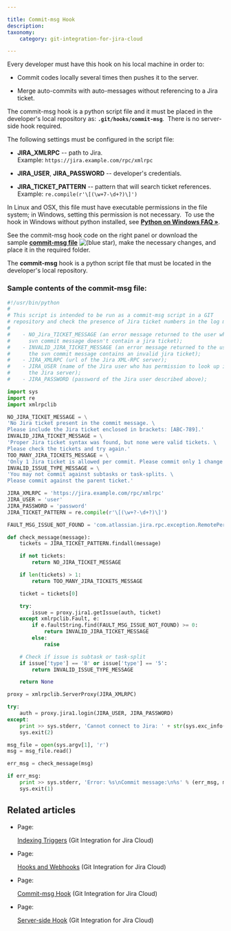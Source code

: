 ```yaml
---

title: Commit-msg Hook
description:
taxonomy:
    category: git-integration-for-jira-cloud

---
```

Every developer must have this hook on his local machine in order to:

*   Commit codes locally several times then pushes it to the server.

*   Merge auto-commits with auto-messages without referencing to a Jira ticket.


The commit-msg hook is a python script file and it must be placed in the developer's local repository as: **`.git/hooks/commit-msg`**.  There is no server-side hook required.

The following settings must be configured in the script file:

*   **JIRA\_XMLRPC** -- path to Jira.
    Example: `https://jira.example.com/rpc/xmlrpc`


*   **JIRA\_USER**, **JIRA\_PASSWORD** -- developer's credentials.

*   **JIRA\_TICKET\_PATTERN** -- pattern that will search ticket references.
    Example: `re.compile(r'\[(\w+7-\d+?)\]')`


In Linux and OSX, this file must have executable permissions in the file system; in Windows, setting this permission is not necessary.  To use the hook in Windows without python installed, see [**Python on Windows FAQ »**](https://docs.python.org/2/faq/windows.html#how-do-i-make-an-executable-from-a-python-script).

See the commit-msg hook code on the right panel or download the sample [**commit-msg file**](https://bigbrassband.com/files/commit-msg.zip) ![(blue star)](/wiki/s/-1639011364/6452/8b4898d3c114827e64ec143b4fa79bb76a6cfa5b/_/images/icons/emoticons/star_blue.png), make the necessary changes, and place it in the required folder.

The **commit-msg** hook is a python script file that must be located in the developer's local repository.

### **Sample contents of the commit-msg file:**

```py
#!/usr/bin/python
#
# This script is intended to be run as a commit-msg script in a GIT
# repository and check the presence of Jira ticket numbers in the log messages.
#
#    - NO_Jira_TICKET_MESSAGE (an error message returned to the user when the
#      svn commit message doesn't contain a jira ticket);
#    - INVALID_JIRA_TICKET_MESSAGE (an error message returned to the user when
#      the svn commit message contains an invalid jira ticket);
#    - JIRA_XMLRPC (url of the Jira XML-RPC server);
#    - JIRA_USER (name of the Jira user who has permission to look up issues in
#      the Jira server);
#    - JIRA_PASSWORD (password of the Jira user described above);

import sys
import re
import xmlrpclib

NO_JIRA_TICKET_MESSAGE = \
'No Jira ticket present in the commit message. \
Please include the Jira ticket enclosed in brackets: [ABC-789].'
INVALID_JIRA_TICKET_MESSAGE = \
'Proper Jira ticket syntax was found, but none were valid tickets. \
Please check the tickets and try again.'
TOO_MANY_JIRA_TICKETS_MESSAGE = \
'Only 1 Jira ticket is allowed per commit. Please commit only 1 change at a time.'
INVALID_ISSUE_TYPE_MESSAGE = \
'You may not commit against subtasks or task-splits. \
Please commit against the parent ticket.'

JIRA_XMLRPC = 'https://jira.example.com/rpc/xmlrpc'
JIRA_USER = 'user'
JIRA_PASSWORD = 'password'
JIRA_TICKET_PATTERN = re.compile(r'\[(\w+?-\d+?)\]')

FAULT_MSG_ISSUE_NOT_FOUND = 'com.atlassian.jira.rpc.exception.RemotePermissionException'

def check_message(message):
    tickets = JIRA_TICKET_PATTERN.findall(message)

    if not tickets:
        return NO_JIRA_TICKET_MESSAGE

    if len(tickets) > 1:
        return TOO_MANY_JIRA_TICKETS_MESSAGE

    ticket = tickets[0]

    try:
        issue = proxy.jira1.getIssue(auth, ticket)
    except xmlrpclib.Fault, e:
        if e.faultString.find(FAULT_MSG_ISSUE_NOT_FOUND) >= 0:
            return INVALID_JIRA_TICKET_MESSAGE
        else:
            raise

    # Check if issue is subtask or task-split
    if issue['type'] == '8' or issue['type'] == '5':
        return INVALID_ISSUE_TYPE_MESSAGE

    return None

proxy = xmlrpclib.ServerProxy(JIRA_XMLRPC)

try:
    auth = proxy.jira1.login(JIRA_USER, JIRA_PASSWORD)
except:
    print >> sys.stderr, 'Cannot connect to Jira: ' + str(sys.exc_info()[1])
    sys.exit(2)

msg_file = open(sys.argv[1], 'r')
msg = msg_file.read()

err_msg = check_message(msg)

if err_msg:
    print >> sys.stderr, 'Error: %s\nCommit message:\n%s' % (err_msg, msg)
    sys.exit(1)
```

## Related articles

*   Page:

    [Indexing Triggers](/git-integration-for-jira-cloud/Indexing-Triggers) (Git Integration for Jira Cloud)

*   Page:

    [Hooks and Webhooks](/wiki/spaces/GITCLOUD/pages/179011589/Hooks+and+Webhooks) (Git Integration for Jira Cloud)

*   Page:

    [Commit-msg Hook](/wiki/spaces/GITCLOUD/pages/179011603/Commit-msg+Hook) (Git Integration for Jira Cloud)

*   Page:

    [Server-side Hook](/wiki/spaces/GITCLOUD/pages/179044399/Server-side+Hook) (Git Integration for Jira Cloud)